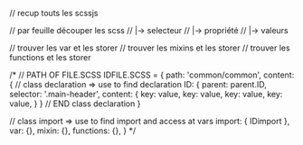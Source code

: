 // recup touts les scssjs

// par feuille découper les scss
// |-> selecteur
// |-> propriété
// |-> valeurs

// trouver les var et les storer
// trouver les mixins et les storer
// trouver les functions et les storer


/*
// PATH OF FILE.SCSS
IDFILE.SCSS =
{
  path: 'common/common',
  content: {
    // class declaration => use to find declaration
    ID: {
      parent: parent.ID,
      selector: '.main-header',
      content: {
        key: value,
        key: value,
        key: value,
        key: value,
      }
    }
    // END class declaration
  }

  // class import => use to find import and access at vars
  import: {
    IDimport
  },
  var: {},
  mixin: {},
  functions: {},
}
*/
